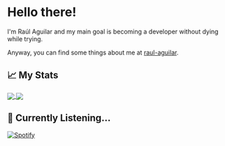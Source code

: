 # Hello there! 

I'm Raúl Aguilar and my main goal is becoming a developer without dying while trying.

Anyway, you can find some things about me at <a href="https://raul-aguilar.netlify.app/">raul-aguilar</a>.


## &#x1f4c8; My Stats
<a href="#">
  <img align="center" src="https://github-readme-stats.vercel.app/api/top-langs/?username=raulwwq0&theme=merko&hide_border=True&layout=compact&card_width=250" />
</a>
<a href="#">
  <img align="center" src="https://github-readme-stats.vercel.app/api/?username=raulwwq0&theme=merko&hide_border=True&include_all_commits=True&count_private=True&hide=issues&show_icons=true" />
</a>

## 🎵 Currently Listening...
[![Spotify](https://novatorem-raulwwq0.vercel.app/api/spotify)](https://open.spotify.com/user/raulwwq0)

